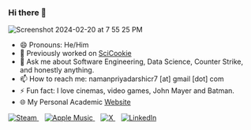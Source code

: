 ### Hi there 👋

![Screenshot 2024-02-20 at 7 55 25 PM](https://github.com/Naman-Priyadarshi/Naman-Priyadarshi/assets/77211855/8882bc5b-ebd4-4d1a-9c13-f1bb20754ff8)

- 😄 Pronouns: He/Him
- 🔭 Previously worked on [SciCookie](https://github.com/osl-incubator/scicookie)
- 💬 Ask me about Software Engineering, Data Science, Counter Strike, and honestly anything.
- 📫 How to reach me: namanpriyadarshicr7 [at] gmail [dot] com
- ⚡ Fun fact: I love cinemas, video games, John Mayer and Batman. 
- 🌐 My Personal Academic [Website](https://naman-priyadarshi.github.io)

<a href="https://steamcommunity.com/id/EaZy_Steam/" target="_blank">
    <img src="https://img.shields.io/badge/steam-%23000000.svg?style=for-the-badge&logo=steam&logoColor=white" alt="Steam">
</a>&nbsp;&nbsp;

<a href="https://music.apple.com/profile/namanpriyadarshi" target="_blank">
    <img src="https://img.shields.io/badge/Apple_Music-9933CC?style=for-the-badge&logo=apple-music&logoColor=white" alt="Apple Music">
</a>&nbsp;&nbsp;

<a href="https://twitter.com/NamanPriyadars2" target="_blank">
    <img src="https://img.shields.io/badge/X-%23000000.svg?style=for-the-badge&logo=X&logoColor=white" alt="X">
</a>&nbsp;&nbsp;

<a href="https://www.linkedin.com/in/naman-priyadarshi-54830a201/" target="_blank">
    <img src="https://img.shields.io/badge/linkedin-%230077B5.svg?style=for-the-badge&logo=linkedin&logoColor=white" alt="LinkedIn">

<br>
<br>
